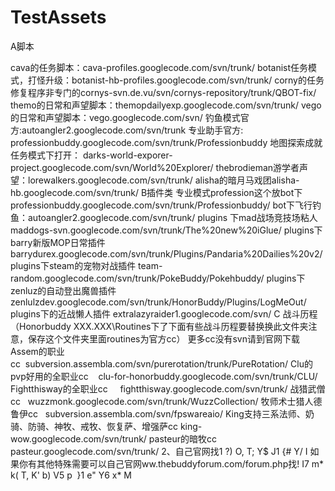 TestAssets
==========
A脚本

cava的任务脚本：cava-profiles.googlecode.com/svn/trunk/
botanist任务模式，打怪升级：botanist-hb-profiles.googlecode.com/svn/trunk/
corny的任务修复程序非专门的cornys-svn.de.vu/svn/cornys-repository/trunk/QBOT-fix/
themo的日常和声望脚本：themopdailyexp.googlecode.com/svn/trunk/
vego的日常和声望脚本：vego.googlecode.com/svn/
钓鱼模式官方:autoangler2.googlecode.com/svn/trunk
专业助手官方: professionbuddy.googlecode.com/svn/trunk/Professionbuddy
地图探索成就任务模式下打开：
darks-world-exporer-project.googlecode.com/svn/World%20Explorer/
thebrodieman游学者声望：lorewalkers.googlecode.com/svn/trunk/
alisha的暗月马戏团alisha-hb.googlecode.com/svn/trunk/
B插件类
专业模式profession这个放bot下
professionbuddy.googlecode.com/svn/trunk/Professionbuddy/
bot下飞行钓鱼：autoangler2.googlecode.com/svn/trunk/
plugins 下mad战场竞技场粘人
maddogs-svn.googlecode.com/svn/trunk/The%20new%20iGlue/
plugins下barry新版MOP日常插件
barrydurex.googlecode.com/svn/trunk/Plugins/Pandaria%20Dailies%20v2/
plugins下steam的宠物对战插件
team-random.googlecode.com/svn/trunk/PokeBuddy/Pokehbuddy/
plugins下zenluz的自动登出魔兽插件
zenlulzdev.googlecode.com/svn/trunk/HonorBuddy/Plugins/LogMeOut/
plugins下的近战懒人插件
extralazyraider1.googlecode.com/svn/
C 战斗历程（Honorbuddy XXX.XXX\Routines下了下面有些战斗历程要替换换此文件夹注意，保存这个文件夹里面routines为官方cc）
更多cc没有svn请到官网下载
Assem的职业cc  subversion.assembla.com/svn/purerotation/trunk/PureRotation/
Clu的pvp好用的全职业cc    clu-for-honorbuddy.googlecode.com/svn/trunk/CLU/
Fightthisway的全职业cc     fightthisway.googlecode.com/svn/trunk/
战猎武僧cc   wuzzmonk.googlecode.com/svn/trunk/WuzzCollection/
牧师术士猎人德鲁伊cc   subversion.assembla.com/svn/fpswareaio/
King支持三系法师、奶骑、防骑、神牧、戒牧、恢复萨、增强萨cc
king-wow.googlecode.com/svn/trunk/
pasteur的暗牧cc    pasteur.googlecode.com/svn/trunk/
2、自己官网找1 ?) O, T; Y$ J1 {# Y/ I
如果你有其他特殊需要可以自己官网ww.thebuddyforum.com/forum.php找! I7 m* k( T, K' b) V5 p  }1 e" Y6 x* M
